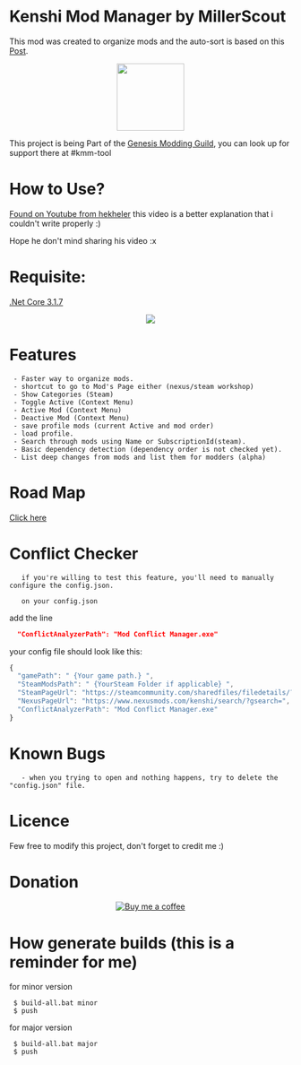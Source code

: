 
# Kenshi Mod Manager by MillerScout

<p>This mod was created to organize mods and the auto-sort is based on this 
       <a href="https://steamcommunity.com/sharedfiles/filedetails/?id=1850250979" target="_blank">Post</a>.
</p>
<p align="center">
       <a href="https://discord.gg/g7F6aHw">
              <img width="120 "src="https://raw.githubusercontent.com/millerscout/Kenshi-Mod-Manager/assets/Releases/GenesisGuild/GMG.jpg" target="_blank">
       </a>
</p>
<p>This project is being Part of the <a href="https://discord.gg/g7F6aHw">Genesis Modding Guild</a>, you can look up for support there at #kmm-tool</p>


# How to Use?

<p>
       <a href ="https://www.youtube.com/watch?v=OT-n6t6FZb0">
         Found on Youtube from hekheler<a/> this video is a better explanation that i couldn't write properly :)
</p>
<p>Hope he don't mind sharing his video :x</p>

# Requisite:
[.Net Core 3.1.7](https://dotnet.microsoft.com/download/dotnet-core/thank-you/runtime-desktop-3.1.7-windows-x64-installer)

<p align="center">
       <img src="../assets/Releases/v1.6/print.png?raw=true">
</p>

# Features

     - Faster way to organize mods. 
     - shortcut to go to Mod's Page either (nexus/steam workshop)
     - Show Categories (Steam)
     - Toggle Active (Context Menu)
     - Active Mod (Context Menu)
     - Deactive Mod (Context Menu)
     - save profile mods (current Active and mod order)
     - load profile.
     - Search through mods using Name or SubscriptionId(steam).
     - Basic dependency detection (dependency order is not checked yet).
     - List deep changes from mods and list them for modders (alpha)
 
# Road Map

<a href="https://trello.com/b/Zs2CHqSR/kenshi-mod-manager"> Click here </a>
    
# Conflict Checker
       if you're willing to test this feature, you'll need to manually configure the config.json.
       
       on your config.json

add the line

``` json
  "ConflictAnalyzerPath": "Mod Conflict Manager.exe"
```

your config file should look like this:
``` javascript
{
  "gamePath": " {Your game path.} ",
  "SteamModsPath": " {YourSteam Folder if applicable} ",
  "SteamPageUrl": "https://steamcommunity.com/sharedfiles/filedetails/?id=",
  "NexusPageUrl": "https://www.nexusmods.com/kenshi/search/?gsearch=",
  "ConflictAnalyzerPath": "Mod Conflict Manager.exe"
}
```


# Known Bugs
       - when you trying to open and nothing happens, try to delete the "config.json" file.

# Licence

Few free to modify this project, don't forget to credit me :)

# Donation

<p align="center">
        <a href ="https://www.buymeacoffee.com/gR79MHU">
         <img src="https://github.com/millerscout/Kenshi-Mod-Manager/raw/master/Donation.png" alt="Buy me a coffee" style="max-width:100%;">
     </a>
</p>

# How generate builds (this is a reminder for me)

for minor version
``` 
 $ build-all.bat minor
 $ push
```

for major version
``` 
 $ build-all.bat major
 $ push
```
